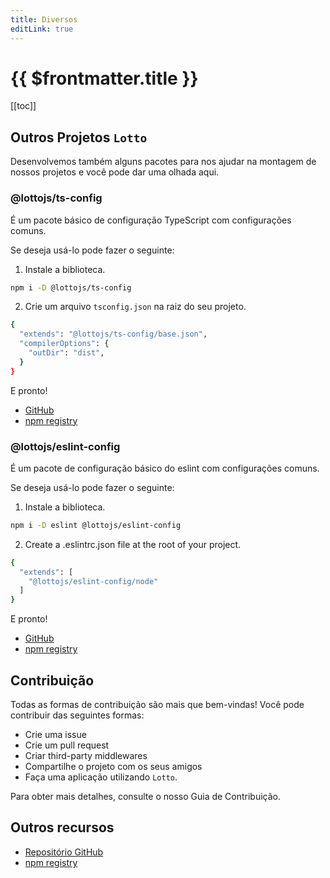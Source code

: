 ```yaml
---
title: Diversos
editLink: true
---
```


# {{ $frontmatter.title }}

[[toc]]

## Outros Projetos `Lotto`

Desenvolvemos também alguns pacotes para nos ajudar na montagem de nossos projetos e você pode dar uma olhada aqui.

### @lottojs/ts-config

É um pacote básico de configuração TypeScript com configurações comuns.

Se deseja usá-lo pode fazer o seguinte:

1. Instale a biblioteca.

```sh
npm i -D @lottojs/ts-config
```

2. Crie um arquivo `tsconfig.json` na raiz do seu projeto.

```sh
{
  "extends": "@lottojs/ts-config/base.json",
  "compilerOptions": {
    "outDir": "dist",
  }
}
```

E pronto!

- [GitHub](https://github.com/lottojs/eslint-config) 
- [npm registry](https://www.npmjs.com/@lottojs/eslint-config)

### @lottojs/eslint-config

É um pacote de configuração básico do eslint com configurações comuns.

Se deseja usá-lo pode fazer o seguinte:

1. Instale a biblioteca.

```sh
npm i -D eslint @lottojs/eslint-config
```

2. Create a .eslintrc.json file at the root of your project.

```sh
{
  "extends": [
    "@lottojs/eslint-config/node"
  ]
}
```

E pronto!

- [GitHub](https://github.com/lottojs/ts-config) 
- [npm registry](https://www.npmjs.com/@lottojs/ts-config)

## Contribuição

Todas as formas de contribuição são mais que bem-vindas! Você pode contribuir das seguintes formas:

- Crie uma issue
- Crie um pull request
- Criar third-party middlewares
- Compartilhe o projeto com os seus amigos
- Faça uma aplicação utilizando `Lotto`.

Para obter mais detalhes, consulte o nosso Guia de Contribuição.

## Outros recursos

- [Repositório GitHub](https://github.com/lottojs)
- [npm registry](https://www.npmjs.com/@lottojs/lotto)
